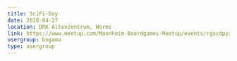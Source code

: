 ```yaml
---
title: SciFi-Day
date: 2018-04-27
location: DRK Altenzentrum, Worms
link: https://www.meetup.com/Mannheim-Boardgames-Meetup/events/rgxcdpyxgbkc/
usergroup: bogama
type: usergroup
---
```

